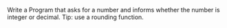 Write a Program that asks for a number and informs whether the number is integer or decimal. Tip: use a rounding function.